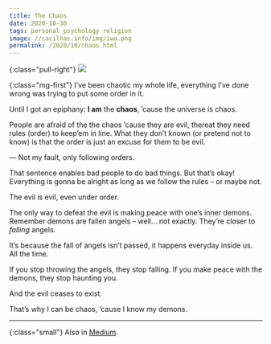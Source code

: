 ```yaml
---
title: The Chaos
date: 2020-10-30
tags: personal psychology religion
image: //cacilhas.info/img/iwa.png
permalink: /2020/10/chaos.html
---
```

[medium]: https://cacilhas.medium.com/chaos-70f3b1ed6c77

{:class="pull-right"} <img src="{{{ image }}}" />

{:class="mg-first"} I’ve been chaotic my whole life, everything I’ve done
wrong was trying to put some order in it.

Until I got an epiphany: **I am** the **chaos**, ’cause the universe is chaos.

People are afraid of the the chaos ’cause they are evil, thereat they need rules
(order) to keep’em in line. What they don’t known (or pretend not to know) is
that the order is just an excuse for them to be evil.

— Not my fault, only following orders.

That sentence enables bad people to do bad things. But that’s okay! Everything
is gonna be alright as long as we follow the rules – or maybe not.

The evil is evil, even under order.

The only way to defeat the evil is making peace with one’s inner demons.
Remember demons are fallen angels – well… not exactly. They’re closer to
_falling_ angels.

It’s because the fall of angels isn’t passed, it happens everyday inside us. All
the time.

If you stop throwing the angels, they stop falling. If you make peace with the
demons, they stop haunting you.

And the evil ceases to exist.

That’s why I can be chaos, ’cause I know my demons.

-----

{:class="small"} Also in [Medium][medium].
